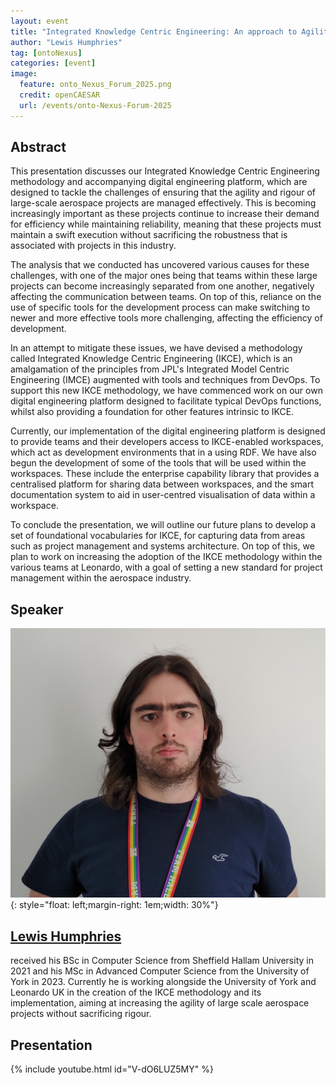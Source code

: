 ```yaml
---
layout: event
title: "Integrated Knowledge Centric Engineering: An approach to Agility and Rigour in Large-Scale Aerospace Projects"
author: "Lewis Humphries"
tag: [ontoNexus]
categories: [event]
image:
  feature: onto_Nexus_Forum_2025.png
  credit: openCAESAR
  url: /events/onto-Nexus-Forum-2025
---
```


## Abstract

This presentation discusses our Integrated Knowledge Centric Engineering methodology and accompanying digital engineering platform, which are designed to tackle the challenges of ensuring that the agility and rigour of large-scale aerospace projects are managed effectively. This is becoming increasingly important as these projects continue to increase their demand for efficiency while maintaining reliability, meaning that these projects must maintain a swift execution without sacrificing the robustness that is associated with projects in this industry.
 
The analysis that we conducted has uncovered various causes for these challenges, with one of the major ones being that teams within these large projects can become increasingly separated from one another, negatively affecting the communication between teams. On top of this, reliance on the use of specific tools for the development process can make switching to newer and more effective tools more challenging, affecting the efficiency of development.
 
In an attempt to mitigate these issues, we have devised a methodology called Integrated Knowledge Centric Engineering (IKCE), which is an amalgamation of the principles from JPL's Integrated Model Centric Engineering (IMCE) augmented with tools and techniques from DevOps. To support this new IKCE methodology, we have commenced work on our own digital engineering platform designed to facilitate typical DevOps functions, whilst also providing a foundation for other features intrinsic to IKCE.
 
Currently, our implementation of the digital engineering platform is designed to provide teams and their developers access to IKCE-enabled workspaces, which act as development environments that in a using RDF. We have also begun the development of some of the tools that will be used within the workspaces. These include the enterprise capability library that provides a centralised platform for sharing data between workspaces, and the smart documentation system to aid in user-centred visualisation of data within a workspace.
 
To conclude the presentation, we will outline our future plans to develop a set of foundational vocabularies for IKCE, for capturing data from areas such as project management and systems architecture. On top of this, we plan to work on increasing the adoption of the IKCE methodology within the various teams at Leonardo, with a goal of setting a new standard for project management within the aerospace industry.

## Speaker

![Lewis Humphries](img/Humphries.jpg){: style="float: left;margin-right: 1em;width: 30%"}

<h2><a href="mailto:lewis.humphries@leonardo.com">Lewis Humphries</a></h2> received his BSc in Computer Science from Sheffield Hallam University in 2021 and his MSc in Advanced Computer Science from the University of York in 2023. Currently he is working alongside the University of York and Leonardo UK in the creation of the IKCE methodology and its implementation, aiming at increasing the agility of large scale aerospace projects without sacrificing rigour.

## Presentation

{% include youtube.html id="V-dO6LUZ5MY" %}
